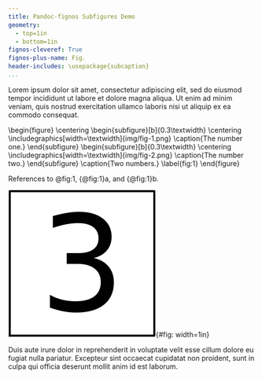 ```yaml
---
title: Pandoc-fignos Subfigures Demo
geometry:
  - top=1in
  - bottom=1in
fignos-cleveref: True
fignos-plus-name: Fig.
header-includes: \usepackage{subcaption}
...
```


Lorem ipsum dolor sit amet, consectetur adipiscing elit, sed do eiusmod tempor incididunt ut labore et dolore magna aliqua. Ut enim ad minim veniam, quis nostrud exercitation ullamco laboris nisi ut aliquip ex ea commodo consequat.

\begin{figure}
  \centering
  \begin{subfigure}[b]{0.3\textwidth}
    \centering
    \includegraphics[width=\textwidth]{img/fig-1.png}
    \caption{The number one.}
  \end{subfigure}
  \begin{subfigure}[b]{0.3\textwidth}
    \centering
    \includegraphics[width=\textwidth]{img/fig-2.png}
    \caption{The number two.}
  \end{subfigure}
  \caption{Two numbers.}
  \label{fig:1}
\end{figure}

References to @fig:1, {@fig:1}a, and {@fig:1}b.

![The number three.](img/fig-3.png){#fig: width=1in}

Duis aute irure dolor in reprehenderit in voluptate velit esse cillum dolore eu fugiat nulla pariatur. Excepteur sint occaecat cupidatat non proident, sunt in culpa qui officia deserunt mollit anim id est laborum.
